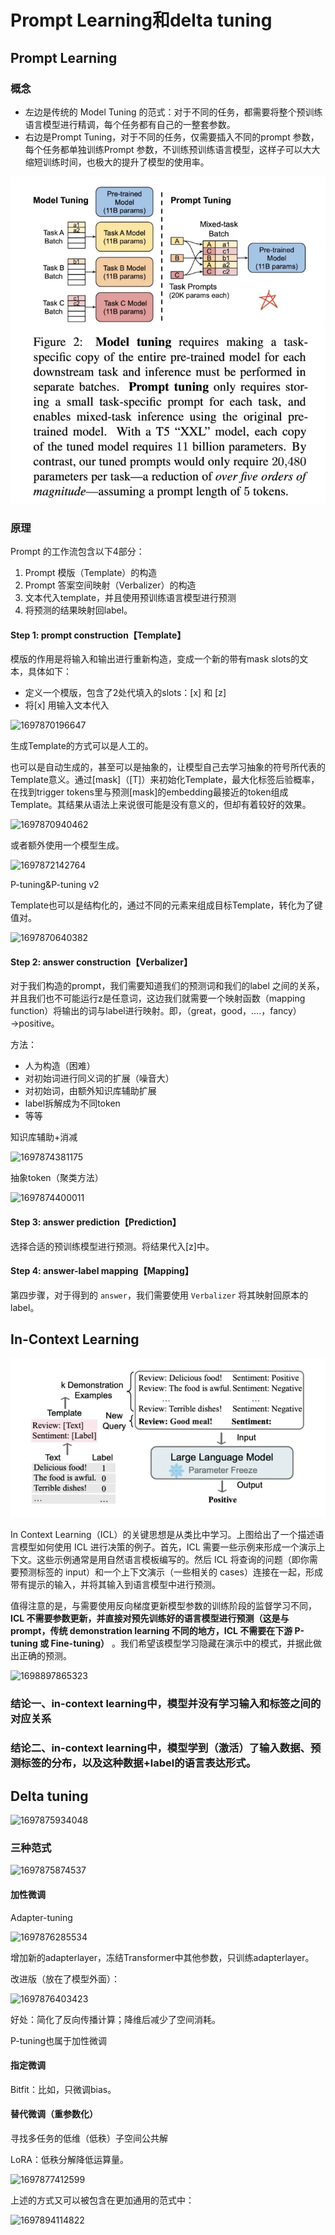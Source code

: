 # Prompt Learning和delta tuning

## Prompt Learning

### 概念

* 左边是传统的 Model Tuning 的范式：对于不同的任务，都需要将整个预训练语言模型进行精调，每个任务都有自己的一整套参数。
* 右边是Prompt Tuning，对于不同的任务，仅需要插入不同的prompt 参数，每个任务都单独训练Prompt 参数，不训练预训练语言模型，这样子可以大大缩短训练时间，也极大的提升了模型的使用率。

![1697789980106](image/PromptLearning/1697789980106.png)

### 原理

Prompt 的工作流包含以下4部分：

1. Prompt 模版（Template）的构造
2. Prompt 答案空间映射（Verbalizer）的构造
3. 文本代入template，并且使用预训练语言模型进行预测
4. 将预测的结果映射回label。

#### Step 1: prompt construction【Template】

模版的作用是将输入和输出进行重新构造，变成一个新的带有mask slots的文本，具体如下：

* 定义一个模版，包含了2处代填入的slots：[x] 和 [z]
* 将[x] 用输入文本代入

![1697870196647](image/PromptLearning和deltatuning/1697870196647.png)

生成Template的方式可以是人工的。

也可以是自动生成的，甚至可以是抽象的，让模型自己去学习抽象的符号所代表的Template意义。通过[mask]（[T]）来初始化Template，最大化标签后验概率，在找到trigger tokens里与预测[mask]的embedding最接近的token组成Template。其结果从语法上来说很可能是没有意义的，但却有着较好的效果。

![1697870940462](image/PromptLearning和deltatuning/1697870940462.png)

或者额外使用一个模型生成。

![1697872142764](image/PromptLearning和deltatuning/1697872142764.png)

P-tuning&P-tuning v2

Template也可以是结构化的，通过不同的元素来组成目标Template，转化为了键值对。

![1697870640382](image/PromptLearning和deltatuning/1697870640382.png)

#### Step 2: answer construction【Verbalizer】

对于我们构造的prompt，我们需要知道我们的预测词和我们的label 之间的关系，并且我们也不可能运行z是任意词，这边我们就需要一个映射函数（mapping function）将输出的词与label进行映射。即，（great，good，....，fancy）→positive。

方法：

* 人为构造（困难）
* 对初始词进行同义词的扩展（噪音大）
* 对初始词，由额外知识库辅助扩展
* label拆解成为不同token
* 等等

知识库辅助+消减

![1697874381175](image/PromptLearning和deltatuning/1697874381175.png)

抽象token（聚类方法）

![1697874400011](image/PromptLearning和deltatuning/1697874400011.png)

#### Step 3: answer prediction【Prediction】

选择合适的预训练模型进行预测。将结果代入[z]中。

#### Step 4: answer-label mapping【Mapping】

第四步骤，对于得到的 `answer`，我们需要使用 `Verbalizer` 将其映射回原本的label。

## In-Context Learning

![1698895239175](image/InContextLearning/1698895239175.png)

In Context Learning（ICL）的关键思想是从类比中学习。上图给出了一个描述语言模型如何使用 ICL 进行决策的例子。首先，ICL 需要一些示例来形成一个演示上下文。这些示例通常是用自然语言模板编写的。然后 ICL 将查询的问题（即你需要预测标签的 input）和一个上下文演示（一些相关的 cases）连接在一起，形成带有提示的输入，并将其输入到语言模型中进行预测。

值得注意的是，与需要使用反向梯度更新模型参数的训练阶段的监督学习不同， **ICL 不需要参数更新，并直接对预先训练好的语言模型进行预测（这是与 prompt，传统 demonstration learning 不同的地方，ICL 不需要在下游 P-tuning 或 Fine-tuning）** 。我们希望该模型学习隐藏在演示中的模式，并据此做出正确的预测。

![1698897865323](image/PromptLearning和deltatuning/1698897865323.png)

### 结论一、in-context learning中，模型并没有学习输入和标签之间的对应关系

### 结论二、in-context learning中，模型学到（激活）了输入数据、预测标签的分布，以及这种数据+label的语言表达形式。

## Delta tuning

![1697875934048](image/PromptLearning和deltatuning/1697875934048.png)

### 三种范式

![1697875874537](image/PromptLearning和deltatuning/1697875874537.png)

#### 加性微调

Adapter-tuning

![1697876285534](image/PromptLearning和deltatuning/1697876285534.png)

增加新的adapterlayer，冻结Transformer中其他参数，只训练adapterlayer。

改进版（放在了模型外面）：

![1697876403423](image/PromptLearning和deltatuning/1697876403423.png)

好处：简化了反向传播计算；降维后减少了空间消耗。

P-tuning也属于加性微调

#### 指定微调

Bitfit：比如，只微调bias。

#### 替代微调（重参数化）

寻找多任务的低维（低秩）子空间公共解

LoRA：低秩分解降低运算量。

![1697877412599](image/PromptLearning和deltatuning/1697877412599.png)

上述的方式又可以被包含在更加通用的范式中：

![1697894114822](image/PromptLearning和deltatuning/1697894114822.png)
